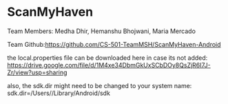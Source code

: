 # ScanMyHaven
Team Members: Medha Dhir, Hemanshu Bhojwani, Maria Mercado

Team Github:https://github.com/CS-501-TeamMSH/ScanMyHaven-Android

the local.properties file can be downloaded here in case its not added: https://drive.google.com/file/d/1M4xe34DbmGkUxSCbDOy8QsZjR6I7J-Zr/view?usp=sharing

also, the sdk.dir might need to be changed to your system name: sdk.dir=/Users/<system-name>/Library/Android/sdk

